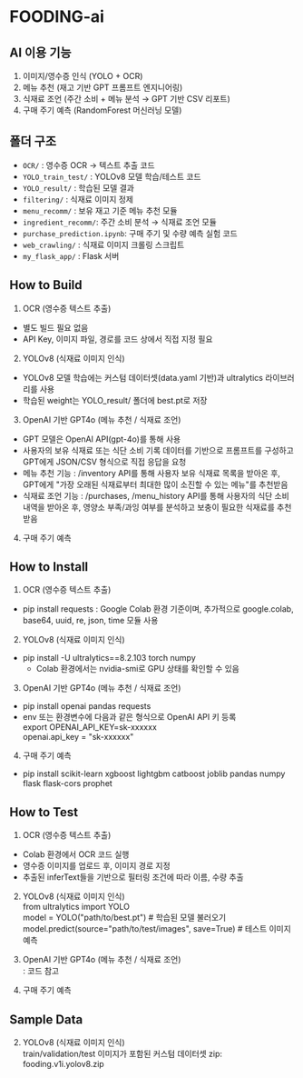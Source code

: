 # FOODING-ai

## AI 이용 기능
1. 이미지/영수증 인식 (YOLO + OCR)
2. 메뉴 추천 (재고 기반 GPT 프롬프트 엔지니어링)
3. 식재료 조언 (주간 소비 + 메뉴 분석 → GPT 기반 CSV 리포트)
4. 구매 주기 예측 (RandomForest 머신러닝 모델)

## 폴더 구조
- `OCR/`              : 영수증 OCR → 텍스트 추출 코드  
- `YOLO_train_test/`  : YOLOv8 모델 학습/테스트 코드  
- `YOLO_result/`      : 학습된 모델 결과 
- `filtering/`        : 식재료 이미지 정제  
- `menu_recomm/`      : 보유 재고 기준 메뉴 추천 모듈  
- `ingredient_recomm/`: 주간 소비 분석 → 식재료 조언 모듈  
- `purchase_prediction.ipynb`: 구매 주기 및 수량 예측 실험 코드
- `web_crawling/`     : 식재료 이미지 크롤링 스크립트  
- `my_flask_app/`     : Flask 서버  

## How to Build
1. OCR (영수증 텍스트 추출)
- 별도 빌드 필요 없음
- API Key, 이미지 파일, 경로를 코드 상에서 직접 지정 필요

2. YOLOv8 (식재료 이미지 인식)
- YOLOv8 모델 학습에는 커스텀 데이터셋(data.yaml 기반)과 ultralytics 라이브러리를 사용
- 학습된 weight는 YOLO_result/ 폴더에 best.pt로 저장

3. OpenAI 기반 GPT4o (메뉴 추천 / 식재료 조언)
- GPT 모델은 OpenAI API(gpt-4o)를 통해 사용
- 사용자의 보유 식재료 또는 식단 소비 기록 데이터를 기반으로 프롬프트를 구성하고 GPT에게 JSON/CSV 형식으로 직접 응답을 요청
- 메뉴 추천 기능
: /inventory API를 통해 사용자 보유 식재료 목록을 받아온 후, GPT에게 "가장 오래된 식재료부터 최대한 많이 소진할 수 있는 메뉴"를 추천받음
- 식재료 조언 기능
: /purchases, /menu_history API를 통해 사용자의 식단 소비 내역을 받아온 후, 영양소 부족/과잉 여부를 분석하고 보충이 필요한 식재료를 추천받음

4. 구매 주기 예측


## How to Install
1. OCR (영수증 텍스트 추출)
- pip install requests
   : Google Colab 환경 기준이며, 추가적으로 google.colab, base64, uuid, re, json, time 모듈 사용

2. YOLOv8 (식재료 이미지 인식)
- pip install -U ultralytics==8.2.103 torch numpy
   + Colab 환경에서는 nvidia-smi로 GPU 상태를 확인할 수 있음

3. OpenAI 기반 GPT4o (메뉴 추천 / 식재료 조언)
- pip install openai pandas requests
- env 또는 환경변수에 다음과 같은 형식으로 OpenAI API 키 등록
  <br>export OPENAI_API_KEY=sk-xxxxxx
  <br>openai.api_key = "sk-xxxxxx"

4. 구매 주기 예측
- pip install scikit-learn xgboost lightgbm catboost joblib pandas numpy flask flask-cors prophet

## How to Test
1. OCR (영수증 텍스트 추출)
- Colab 환경에서 OCR 코드 실행
- 영수증 이미지를 업로드 후, 이미지 경로 지정
- 추출된 inferText들을 기반으로 필터링 조건에 따라 이름, 수량 추출

2. YOLOv8 (식재료 이미지 인식)
  <br>from ultralytics import YOLO
  <br>model = YOLO("path/to/best.pt")  # 학습된 모델 불러오기
  <br>model.predict(source="path/to/test/images", save=True) # 테스트 이미지 예측

3. OpenAI 기반 GPT4o (메뉴 추천 / 식재료 조언)
<br>: 코드 참고

4. 구매 주기 예측


## Sample Data
2. YOLOv8 (식재료 이미지 인식)
  <br>train/validation/test 이미지가 포함된 커스텀 데이터셋 zip: fooding.v1i.yolov8.zip
